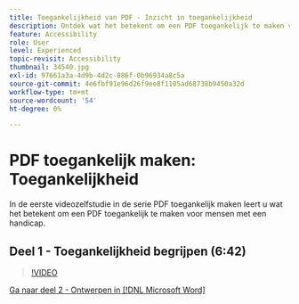 ```yaml
---
title: Toegankelijkheid van PDF - Inzicht in toegankelijkheid
description: Ontdek wat het betekent om een PDF toegankelijk te maken voor mensen met een handicap
feature: Accessibility
role: User
level: Experienced
topic-revisit: Accessibility
thumbnail: 34540.jpg
exl-id: 97661a3a-4d9b-4d2c-886f-0b96934a8c5a
source-git-commit: 4e6fbf91e96d26f9ee8f1105ad68738b9450a32d
workflow-type: tm+mt
source-wordcount: '54'
ht-degree: 0%

---
```


# PDF toegankelijk maken: Toegankelijkheid

In de eerste videozelfstudie in de serie PDF toegankelijk maken leert u wat het betekent om een PDF toegankelijk te maken voor mensen met een handicap.

## Deel 1 - Toegankelijkheid begrijpen (6:42)

>[!VIDEO](https://video.tv.adobe.com/v/34540?quality=12&learn=on&hidetitle=true)

[Ga naar deel 2 - Ontwerpen in [!DNL Microsoft Word]](authoring-in-word.md)